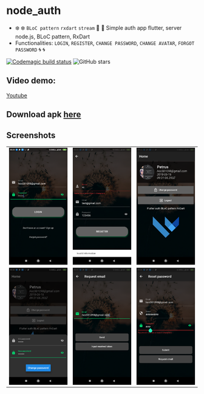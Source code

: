 # node_auth

 - ❄️ ❄️ `BLoC pattern` `rxdart` `stream` 🐋 🐋 Simple auth app flutter, server node.js, BLoC pattern, RxDart
 - Functionalities: `LOGIN`, `REGISTER`, `CHANGE PASSWORD`, `CHANGE AVATAR`, `FORGOT PASSWORD` 🌀 🌀

[![Codemagic build status](https://api.codemagic.io/apps/5e299cf863c55e0019edee46/5e299cf863c55e0019edee45/status_badge.svg)](https://codemagic.io/apps/5e299cf863c55e0019edee46/5e299cf863c55e0019edee45/latest_build)
![GitHub stars](https://img.shields.io/github/stars/hoc081098/node-auth-flutter-BLoC-pattern-RxDart?style=social)

## Video demo:

[Youtube](https://youtu.be/OvsDKfy0aOs)

## Download apk [here](https://github.com/hoc081098/hoc081098.github.io/blob/master/node_auth/app-release.apk)

## Screenshots

|  |  |  |
| :---:  | :---:  | :---:  |
| ![](screenshots/Screenshot1.png) | ![](screenshots/Screenshot2.png) | ![](screenshots/Screenshot3.png) 
| ![](screenshots/Screenshot4.png) | ![](screenshots/Screenshot5.png) | ![](screenshots/Screenshot6.png) 
